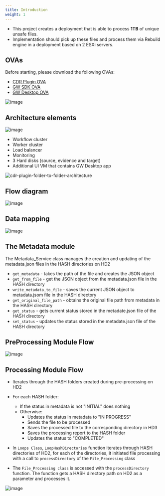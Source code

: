 ```yaml
---
title: Introduction
weight: 1
---
```


- This project creates a deployment that is able to process **1TB** of unique unsafe files. 
- Implementation should pick up these files and process them via Rebuild engine in a deployment based on 2 ESXi servers.

## OVAs

Before starting, please download the following OVAs:
- [CDR Plugin OVA](https://glasswall-sow-ova.s3-eu-west-1.amazonaws.com/vms/cdr-plugin/cdr-plugin-b73865fe7ee0451a96e74b2106c6e17d36c66c6f-32.ova)
- [GW SDK OVA](https://glasswall-sow-ova.s3-eu-west-1.amazonaws.com/ova/centos-offline-csapi.ova )
- [GW Desktop OVA](https://glasswall-sow-ova.s3-eu-west-1.amazonaws.com/ova/OfflineDesktopVM.ova)

![image](https://user-images.githubusercontent.com/70108899/114180791-f9a18180-9940-11eb-8e7a-4f6e5f0528e5.png)

## Architecture elements

![image](https://user-images.githubusercontent.com/70108899/114180848-12119c00-9941-11eb-8cbe-5a1b4ba544c1.png)

- Workflow cluster
- Worker cluster
- Load balancer
- Monitoring
- 3 Hard disks (source, evidence and target)
- Additional UI VM that contains GW Desktop app

![cdr-plugin-folder-to-folder-architecture](https://user-images.githubusercontent.com/70108899/113837900-907a0c80-978e-11eb-8ad6-2fc862ee1821.png)


## Flow diagram

![image](https://user-images.githubusercontent.com/70108899/113400135-a314d000-93a1-11eb-8b5f-5d9fb3679264.png)

## Data mapping

![image](https://user-images.githubusercontent.com/70108899/113837649-57da3300-978e-11eb-8ac6-77ef13db2562.png)

## The Metadata module

The Metadata_Service class manages the creation and updating of the metadata.json files in the HASH directories on HD2

- `get_metadata` - takes the path of the file and creates the JSON object
- `get_from_file` - get the JSON object from the metadata.json file in the HASH directory
- `write_metadata_to_file` - saves the current JSON object to metadata.jsom file in the HASH directory
- `get_original_file_path` - obtains the original file path from metadata in the HASH directory
- `get_status` - gets current status stored in the metadate.json file of the HASH directory 
- `set_status` - updates the status stored in the metadate.json file of the HASH directory 

## PreProcessing Module Flow

![image](https://user-images.githubusercontent.com/70108899/113837515-38dba100-978e-11eb-9d82-8f6c32688ca5.png)

## Processing Module Flow

- Iterates through the HASH folders created during pre-processing on HD2
- For each HASH folder:
    - If the status in metadata is not "INITIAL" does nothing
    - Otherwise:
        - Updates the status in metadata to "IN PROGRESS"
        - Sends the file to be processed
        - Saves the processed file to the corresponding directory in HD3
        - Saves the processing report to the HASH folder
        - Updates the status to "COMPLETED"

- In `Loops Class`, `LoopHashDirectories` function iterates through HASH directories of HD2, for each of the directories, it initiated file processing with a call to `processDirectory` of the `File_Processing` class

- The `File_Processing class` is accessed with the `processDirectory` function. The function gets a HASH directory path on HD2 as a parameter and processes it.

![image](https://user-images.githubusercontent.com/70108899/113837363-0df14d00-978e-11eb-89f2-a7046e7b8ddb.png)

